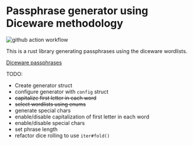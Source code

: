 # Passphrase generator using Diceware methodology

![github action workflow](https://github.com/tandolf/passphrase_diceware/workflows/Rust/badge.svg)

This is a rust library generating passphrases using the diceware wordlists.

[Diceware passphrases](https://theworld.com/~reinhold/diceware.html)

TODO:
- Create generator struct
- configure generator with `config` struct
- ~~capitalize first letter in each word~~
- ~~select wordlists using enums~~
- generate special chars
- enable/disable capitalization of first letter in each word
- enable/disable special chars
- set phrase length
- refactor dice rolling to use `iter#fold()`

